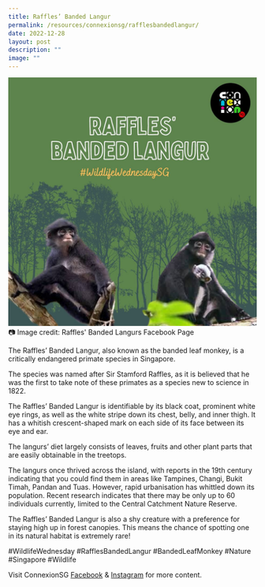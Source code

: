 ```yaml
---
title: Raffles’ Banded Langur
permalink: /resources/connexionsg/rafflesbandedlangur/
date: 2022-12-28
layout: post
description: ""
image: ""
---
```

![](/images/connexionsg/2023/321239267_1230951160966561_4268387058151865454_n.png)
📷 Image credit: Raffles' Banded Langurs Facebook Page

The Raffles’ Banded Langur, also known as the banded leaf monkey, is a critically endangered primate species in Singapore.

The species was named after Sir Stamford Raffles, as it is believed that he was the first to take note of these primates as a species new to science in 1822.

The Raffles’ Banded Langur is identifiable by its black coat, prominent white eye rings, as well as the white stripe down its chest, belly, and inner thigh. It has a whitish crescent-shaped mark on each side of its face between its eye and ear.

The langurs’ diet largely consists of leaves, fruits and other plant parts that are easily obtainable in the treetops.

The langurs once thrived across the island, with reports in the 19th century indicating that you could find them in areas like Tampines, Changi, Bukit Timah, Pandan and Tuas. However, rapid urbanisation has whittled down its population. Recent research indicates that there may be only up to 60 individuals currently, limited to the Central Catchment Nature Reserve.

The Raffles’ Banded Langur is also a shy creature with a preference for staying high up in forest canopies. This means the chance of spotting one in its natural habitat is extremely rare!

#WildlifeWednesday #RafflesBandedLangur #BandedLeafMonkey #Nature #Singapore #Wildlife

Visit ConnexionSG [Facebook](https://www.facebook.com/ConnexionSG) & [Instagram](https://www.instagram.com/connexionsg/) for more content.